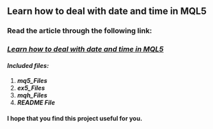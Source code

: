 ## Learn how to deal with date and time in MQL5

### Read the article through the following link:

### **_[Learn how to deal with date and time in MQL5](https://www.mql5.com/en/articles/13466)_**

#### **_Included files:_**

1. **_mq5_Files_**
2. **_ex5_Files_**
3. **_mqh_Files_**
4. **_README File_**

#### I hope that you find this project useful for you.
